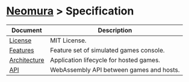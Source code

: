 # [Neomura](https://github.com/neomura) > Specification

| Document                          | Description                              |
| --------------------------------- | ---------------------------------------- |
| [License](./license.md)           | MIT License.                             |
| [Features](./features.md)         | Feature set of simulated games console.  |
| [Architecture](./architecture.md) | Application lifecycle for hosted games.  |
| [API](./api.md)                   | WebAssembly API between games and hosts. |
